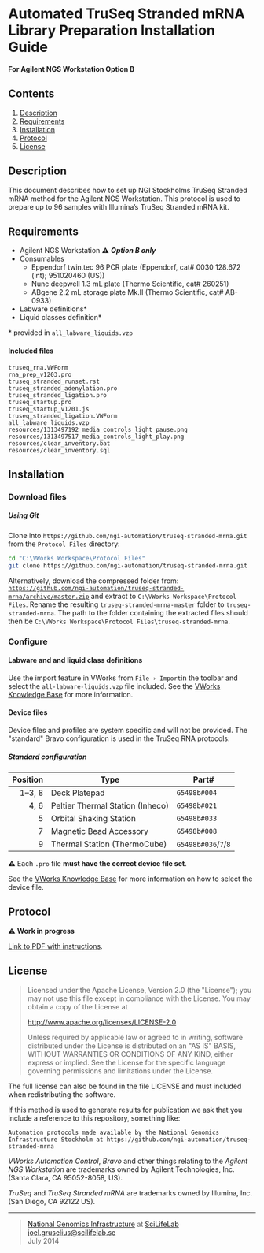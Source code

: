 # Automated TruSeq Stranded mRNA Library Preparation Installation Guide #
**For Agilent NGS Workstation Option B**

## Contents ##
1. [Description](#description)
2. [Requirements](#requirements)
3. [Installation](#installation)
4. [Protocol](#protocol)
5. [License](#license)

## Description ##
This document describes how to set up NGI Stockholms TruSeq Stranded mRNA method for the Agilent NGS Workstation. This protocol is used to prepare up to 96 samples with Illumina’s TruSeq Stranded mRNA kit.

## Requirements ##
- Agilent NGS Workstation :warning: <i><b>Option B only</i></b>
- Consumables
   - Eppendorf twin.tec 96 PCR plate (Eppendorf, cat# 0030 128.672 (int); 951020460 (US))
   - Nunc deepwell 1.3 mL plate (Thermo Scientific, cat# 260251)
   - ABgene 2.2 mL storage plate Mk.II (Thermo Scientific, cat# AB-0933)
- Labware definitions*
- Liquid classes definition*

\* provided in `all_labware_liquids.vzp`

#### Included files ####
```
truseq_rna.VWForm
rna_prep_v1203.pro
truseq_stranded_runset.rst
truseq_stranded_adenylation.pro
truseq_stranded_ligation.pro
truseq_startup.pro
truseq_startup_v1201.js
truseq_stranded_ligation.VWForm
all_labware_liquids.vzp
resources/1313497192_media_controls_light_pause.png
resources/1313497517_media_controls_light_play.png
resources/clear_inventory.bat
resources/clear_inventory.sql
```

## Installation ##
### Download files ###


##### Using Git #####
Clone into `https://github.com/ngi-automation/truseq-stranded-mrna.git` from the `Protocol Files` directory:

```bash
cd "C:\VWorks Workspace\Protocol Files"
git clone https://github.com/ngi-automation/truseq-stranded-mrna.git
```

Alternatively, download the compressed folder from:
[`https://github.com/ngi-automation/truseq-stranded-mrna/archive/master.zip`][zip]
and extract to `C:\VWorks Workspace\Protocol Files`. Rename the resulting `truseq-stranded-mrna-master` folder to `truseq-stranded-mrna`. The path to the folder containing the extracted files should then be `C:\VWorks Workspace\Protocol Files\truseq-stranded-mrna`.

### Configure ###
#### Labware and and liquid class definitions ####
Use the import feature in VWorks from `File › Import`in the toolbar and select the `all-labware-liquids.vzp` file included. See the [VWorks Knowledge Base][import] for more information.

#### Device files ####
Device files and profiles are system specific and will not be provided. The "standard" Bravo configuration is used in the TruSeq RNA protocols:

##### Standard configuration #####
Position | Type | Part#
-------: | ---- | -----
1&ndash;3, 8  | Deck Platepad | `G5498b#004`
4, 6     | Peltier Thermal Station (Inheco) | `G5498b#021`
5        | Orbital Shaking Station | `G5498b#033`
7        | Magnetic Bead Accessory | `G5498b#008`
9        | Thermal Station (ThermoCube) | `G5498b#036`/`7`/`8`

:warning:  Each `.pro` file **must have the correct device file set**.

See the [VWorks Knowledge Base][device-file] for more information on how to select the device file.

## Protocol ##

:warning: **Work in progress**

[Link to PDF with instructions][sop].

## License ##
> Licensed under the Apache License, Version 2.0 (the "License");
> you may not use this file except in compliance with the License.
> You may obtain a copy of the License at
> 
> http://www.apache.org/licenses/LICENSE-2.0
>
> Unless required by applicable law or agreed to in writing, software
> distributed under the License is distributed on an "AS IS" BASIS,
> WITHOUT WARRANTIES OR CONDITIONS OF ANY KIND, either express or implied.
> See the License for the specific language governing permissions and limitations under the License.

The full license can also be found in the file LICENSE and must included when redistributing the software.

If this method is used to generate results for publication we ask that you include a reference to this repository, something like:
```
Automation protocols made available by the National Genomics Infrastructure Stockholm at https://github.com/ngi-automation/truseq-stranded-mrna
```
*VWorks Automation Control*, *Bravo* and other things relating to the *Agilent NGS Workstation* are trademarks owned by Agilent Technologies, Inc. (Santa Clara, CA 95052-8058, US).

*TruSeq* and *TruSeq Stranded mRNA* are trademarks owned by Illumina, Inc. (San Diego, CA 92122 US).

[email]: mailto:joel.gruselius@scilifelab.se "E-mail author"
[ngi]: https://portal.scilifelab.se/genomics/ "NGI Stockholm"
[scilife]: http://www.scilifelab.se/platforms/ngi/ "SciLifeLab"
[zip]: https://github.com/ngi-automation/truseq-stranded-mrna/archive/master.zip
[import]: http://www.velocity11.com/techdocs/AutomationSolutionsKB/vworks4_ug/11_Troubleshooting.15.03.html#2005458
[catalog]: http://www.chem.agilent.com/Library/catalogs/Public/5991-0369EN.pdf
[sop]: http://goo.gl/bzzkpj
[device-file]: http://www.velocity11.com/techdocs/AutomationSolutionsKB/vworks4_ug/02_CreateProtocolBasic.04.08.html#1981042

---

>[National Genomics Infrastructure][ngi] at [SciLifeLab][scilife]  
<joel.gruselius@scilifelab.se>  
July 2014
